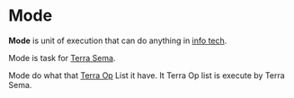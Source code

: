 # Mode


**Mode** is unit of execution that can do anything in [info tech](../InfoTech/a.md).


Mode is task for [Terra Sema](../TerraSema/a.md).




Mode do what that [Terra Op](../TerraOp/a.md) List it have.
It Terra Op list is execute by Terra Sema.